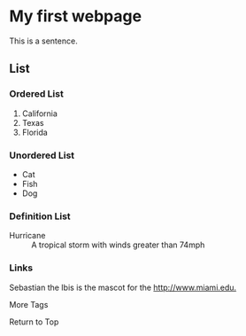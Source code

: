 <!DOCTYPE html>
<html>
<head>
	<meta charaset = “utf-8”>
	<!--<title>Flynn</title>-->
</head>
	
<body>
	<h1>My first webpage</h1>
	<p> This is a sentence.</p>
	
<h2>List</h2>
<h3> Ordered List</h2>
<ol>
	<li>California</li>
	<li>Texas</li>
	<li>Florida</li>
</ol>
<h3>Unordered List</h2>
<ul>
	<li>Cat</li>
	<li>Fish</li>
	<li>Dog</li>
</ul>
<h3>Definition List</h2>
<dl>
<dt>Hurricane</dt>
	<dd> A tropical storm with winds greater than 74mph</dd>
</dl>
<h3>Links</h3>
	<p>Sebastian the Ibis is the mascot for the <a href= "http://www.miami.edu">http://www.miami.edu.</a><p>
More Tags
		
Return to Top

</body>
</html>
